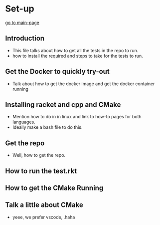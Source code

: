 # Set-up
[go to main-page](../docs.md)

## Introduction
- This file talks about how to get all the tests in the repo to run.
- how to install the required and steps to take for the tests to run.

## Get the Docker to quickly try-out
- Talk about how to get the docker image and get the docker container running

## Installing racket and cpp and CMake
- Mention how to do in in linux and link to how-to pages for both languages.
- Ideally make a bash file to do this.

## Get the repo
- Well, how to get the repo.

## How to run the test.rkt

## How to get the CMake Running

## Talk a little about CMake
- yeee, we prefer vscode, .haha

